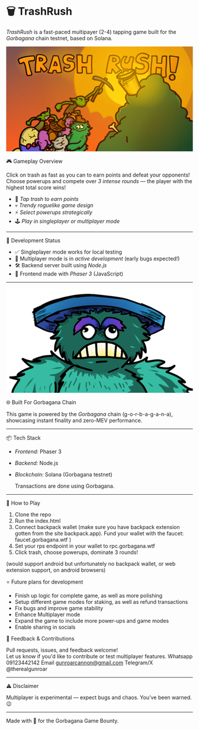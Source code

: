 
# 🗑️ TrashRush

*TrashRush* is a fast-paced multipayer (2-4) tapping game built for the *Gorbagana* chain testnet, based on Solana. 

<p align="center">
  <img src="title.png" alt="title" style="max-width: 100%; height: auto;" />
</p>

🎮 Gameplay Overview

Click on trash as fast as you can to earn points and defeat your opponents!  
Choose powerups and compete over *3 intense rounds* — the player with the highest total score wins!

- 🧹 *Tap trash to earn points*
- 💀 *Trendy roguelike game design*
- ⚡ *Select powerups strategically*
- 🕹️ *Play in singleplayer or multiplayer mode*

---

🧪 Development Status

- ✅ Singleplayer mode works for local testing
- 🧪 Multiplayer mode is in *active development* (early bugs expected!)
- 🛠️ Backend server built using *Node.js*
- 🎨 Frontend made with *Phaser 3* (JavaScript)

---

<p align="center">
  <img src="monster.png" alt="title" style="max-width: 100%; height: auto;" />
</p>

🌐 Built For Gorbagana Chain

This game is powered by the *Gorbagana* chain (g-o-r-b-a-g-a-n-a), showcasing instant finality and zero-MEV performance.

---

📦 Tech Stack

- *Frontend:* Phaser 3
- *Backend:* Node.js
- *Blockchain:* Solana (Gorbagana testnet)

  Transactions are done using Gorbagana.

---

🚀 How to Play

1. Clone the repo
2. Run the index.html
3. Connect backpack wallet (make sure you have backpack extension gotten from the site backpack.app). Fund your wallet with the faucet:  faucet.gorbagana.wtf )
5. Set your rps endpoint in your wallet to rpc.gorbagana.wtf
6. Click trash, choose powerups, dominate 3 rounds! 

(would support android but unfortunately no backpack wallet, or web extension support, on android browsers)

⭐ Future plans for development

- Finish up logic for complete game, as well as more polishing
- Setup different game modes for staking, as well as refund transactions
- Fix bugs and improve game stability
- Enhance Multiplayer mode 
- Expand the game to include more power-ups and game modes
- Enable sharing in socials


💬 Feedback & Contributions

Pull requests, issues, and feedback welcome!  
Let us know if you'd like to contribute or test multiplayer features.
Whatsapp 09123442142
Email gunroarcannon@gmail.com
Telegram/X @therealgunroar

---

⚠️ Disclaimer

Multiplayer is experimental — expect bugs and chaos. You’ve been warned. 😉

---

Made with 💚 for the Gorbagana Game Bounty.



